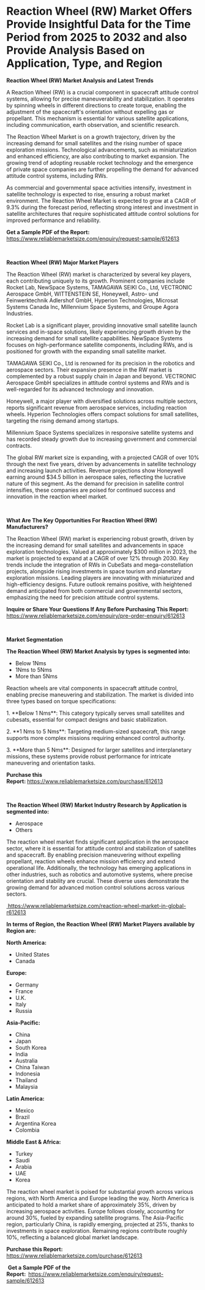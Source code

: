<p><h1>Reaction Wheel (RW) Market Offers Provide Insightful Data for the Time Period from 2025 to 2032 and also Provide Analysis Based on Application, Type, and Region</h1></p><p><strong>Reaction Wheel (RW) Market Analysis and Latest Trends</strong></p>
<p><p>A Reaction Wheel (RW) is a crucial component in spacecraft attitude control systems, allowing for precise maneuverability and stabilization. It operates by spinning wheels in different directions to create torque, enabling the adjustment of the spacecraft's orientation without expelling gas or propellant. This mechanism is essential for various satellite applications, including communication, earth observation, and scientific research.</p><p>The Reaction Wheel Market is on a growth trajectory, driven by the increasing demand for small satellites and the rising number of space exploration missions. Technological advancements, such as miniaturization and enhanced efficiency, are also contributing to market expansion. The growing trend of adopting reusable rocket technology and the emergence of private space companies are further propelling the demand for advanced attitude control systems, including RWs.</p><p>As commercial and governmental space activities intensify, investment in satellite technology is expected to rise, ensuring a robust market environment. The Reaction Wheel Market is expected to grow at a CAGR of 9.3% during the forecast period, reflecting strong interest and investment in satellite architectures that require sophisticated attitude control solutions for improved performance and reliability.</p></p>
<p><strong>Get a Sample PDF of the Report:&nbsp;</strong> <a href="https://www.reliablemarketsize.com/enquiry/request-sample/612613?utm_campaign=3431&utm_medium=2&utm_source=Github&utm_content=ia&utm_term=12042025&utm_id=reaction-wheel-rw">https://www.reliablemarketsize.com/enquiry/request-sample/612613</a></p>
<p>&nbsp;</p>
<p><strong>Reaction Wheel (RW) Major Market Players</strong></p>
<p><p>The Reaction Wheel (RW) market is characterized by several key players, each contributing uniquely to its growth. Prominent companies include Rocket Lab, NewSpace Systems, TAMAGAWA SEIKI Co., Ltd, VECTRONIC Aerospace GmbH, WITTENSTEIN SE, Honeywell, Astro- und Feinwerktechnik Adlershof GmbH, Hyperion Technologies, Microsat Systems Canada Inc, Millennium Space Systems, and Groupe Agora Industries.</p><p>Rocket Lab is a significant player, providing innovative small satellite launch services and in-space solutions, likely experiencing growth driven by the increasing demand for small satellite capabilities. NewSpace Systems focuses on high-performance satellite components, including RWs, and is positioned for growth with the expanding small satellite market.</p><p>TAMAGAWA SEIKI Co., Ltd is renowned for its precision in the robotics and aerospace sectors. Their expansive presence in the RW market is complemented by a robust supply chain in Japan and beyond. VECTRONIC Aerospace GmbH specializes in attitude control systems and RWs and is well-regarded for its advanced technology and innovation.</p><p>Honeywell, a major player with diversified solutions across multiple sectors, reports significant revenue from aerospace services, including reaction wheels. Hyperion Technologies offers compact solutions for small satellites, targeting the rising demand among startups.</p><p>Millennium Space Systems specializes in responsive satellite systems and has recorded steady growth due to increasing government and commercial contracts.</p><p>The global RW market size is expanding, with a projected CAGR of over 10% through the next five years, driven by advancements in satellite technology and increasing launch activities. Revenue projections show Honeywell earning around $34.5 billion in aerospace sales, reflecting the lucrative nature of this segment. As the demand for precision in satellite control intensifies, these companies are poised for continued success and innovation in the reaction wheel market.</p></p>
<p>&nbsp;</p>
<p><strong>What Are The Key Opportunities For Reaction Wheel (RW) Manufacturers?</strong></p>
<p><p>The Reaction Wheel (RW) market is experiencing robust growth, driven by the increasing demand for small satellites and advancements in space exploration technologies. Valued at approximately $300 million in 2023, the market is projected to expand at a CAGR of over 12% through 2030. Key trends include the integration of RWs in CubeSats and mega-constellation projects, alongside rising investments in space tourism and planetary exploration missions. Leading players are innovating with miniaturized and high-efficiency designs. Future outlook remains positive, with heightened demand anticipated from both commercial and governmental sectors, emphasizing the need for precision attitude control systems.</p></p>
<p><strong>Inquire or Share Your Questions If Any Before Purchasing This Report:</strong> <a href="https://www.reliablemarketsize.com/enquiry/pre-order-enquiry/612613?utm_campaign=3431&utm_medium=2&utm_source=Github&utm_content=ia&utm_term=12042025&utm_id=reaction-wheel-rw">https://www.reliablemarketsize.com/enquiry/pre-order-enquiry/612613</a></p>
<p>&nbsp;</p>
<p><strong>Market Segmentation</strong></p>
<p><strong>The Reaction Wheel (RW) Market Analysis by types is segmented into:</strong></p>
<p><ul><li>Below 1Nms</li><li>1Nms to 5Nms</li><li>More than 5Nms</li></ul></p>
<p><p>Reaction wheels are vital components in spacecraft attitude control, enabling precise maneuvering and stabilization. The market is divided into three types based on torque specifications: </p><p>1. **Below 1 Nms**: This category typically serves small satellites and cubesats, essential for compact designs and basic stabilization. </p><p>2. **1 Nms to 5 Nms**: Targeting medium-sized spacecraft, this range supports more complex missions requiring enhanced control authority. </p><p>3. **More than 5 Nms**: Designed for larger satellites and interplanetary missions, these systems provide robust performance for intricate maneuvering and orientation tasks.</p></p>
<p><strong>Purchase this Report:&nbsp;</strong><a href="https://www.reliablemarketsize.com/purchase/612613?utm_campaign=3431&utm_medium=2&utm_source=Github&utm_content=ia&utm_term=12042025&utm_id=reaction-wheel-rw">https://www.reliablemarketsize.com/purchase/612613</a></p>
<p>&nbsp;</p>
<p><strong>The Reaction Wheel (RW) Market Industry Research by Application is segmented into:</strong></p>
<p><ul><li>Aerospace</li><li>Others</li></ul></p>
<p><p>The reaction wheel market finds significant application in the aerospace sector, where it is essential for attitude control and stabilization of satellites and spacecraft. By enabling precision maneuvering without expelling propellant, reaction wheels enhance mission efficiency and extend operational life. Additionally, the technology has emerging applications in other industries, such as robotics and automotive systems, where precise orientation and stability are crucial. These diverse uses demonstrate the growing demand for advanced motion control solutions across various sectors.</p></p>
<p><a href="https://www.reliablemarketsize.com/reaction-wheel-market-in-global-r612613?utm_campaign=3431&utm_medium=2&utm_source=Github&utm_content=ia&utm_term=12042025&utm_id=reaction-wheel-rw">&nbsp;https://www.reliablemarketsize.com/reaction-wheel-market-in-global-r612613</a></p>
<p><strong>In terms of Region, the Reaction Wheel (RW) Market Players available by Region are:</strong></p>
<p>
    <p> <strong> North America: </strong>
        <ul>
            <li>United States</li>
            <li>Canada</li>
        </ul>
        </p> 
    <p> <strong> Europe: </strong>
        <ul>
            <li>Germany</li>
            <li>France</li>
            <li>U.K.</li>
            <li>Italy</li>
            <li>Russia</li>
        </ul>
        </p> 
    <p> <strong> Asia-Pacific: </strong>
        <ul>
            <li>China</li>
            <li>Japan</li>
            <li>South Korea</li>
            <li>India</li>
            <li>Australia</li>
            <li>China Taiwan</li>
            <li>Indonesia</li>
            <li>Thailand</li>
            <li>Malaysia</li>
        </ul>
        </p> 
    <p> <strong> Latin America: </strong>
        <ul>
            <li>Mexico</li>
            <li>Brazil</li>
            <li>Argentina Korea</li>
            <li>Colombia</li>
        </ul>
        </p> 
    <p> <strong> Middle East & Africa: </strong>
        <ul>
            <li>Turkey</li>
            <li>Saudi</li>
            <li>Arabia</li>
            <li>UAE</li>
            <li>Korea</li>
        </ul>
    </p>
    </p>
<p><p>The reaction wheel market is poised for substantial growth across various regions, with North America and Europe leading the way. North America is anticipated to hold a market share of approximately 35%, driven by increasing aerospace activities. Europe follows closely, accounting for around 30%, fueled by expanding satellite programs. The Asia-Pacific region, particularly China, is rapidly emerging, projected at 25%, thanks to investments in space exploration. Remaining regions contribute roughly 10%, reflecting a balanced global market landscape.</p></p>
<p><strong>Purchase this Report: </strong><a href="https://www.reliablemarketsize.com/purchase/612613?utm_campaign=3431&utm_medium=2&utm_source=Github&utm_content=ia&utm_term=12042025&utm_id=reaction-wheel-rw">https://www.reliablemarketsize.com/purchase/612613</a></p>
<p>&nbsp;<strong>Get a Sample PDF of the Report:&nbsp;&nbsp;</strong><a href="https://www.reliablemarketsize.com/enquiry/request-sample/612613?utm_campaign=3431&utm_medium=2&utm_source=Github&utm_content=ia&utm_term=12042025&utm_id=reaction-wheel-rw">https://www.reliablemarketsize.com/enquiry/request-sample/612613</a></p>
<p><strong></strong></p>
<p><p></p><p></p><p></p></p>